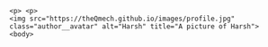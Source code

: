 <html>
  
 <body>
  
    <p> <p>
    <img src="https://theQmech.github.io/images/profile.jpg" class="author__avatar" alt="Harsh" title="A picture of Harsh">
    <body>
   <html>
